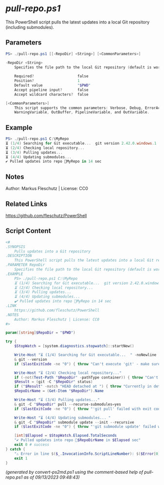 *pull-repo.ps1*
================

This PowerShell script pulls the latest updates into a local Git repository (including submodules).

Parameters
----------
```powershell
PS> ./pull-repo.ps1 [[-RepoDir] <String>] [<CommonParameters>]

-RepoDir <String>
    Specifies the file path to the local Git repository (default is working directory)
    
    Required?                    false
    Position?                    1
    Default value                "$PWD"
    Accept pipeline input?       false
    Accept wildcard characters?  false

[<CommonParameters>]
    This script supports the common parameters: Verbose, Debug, ErrorAction, ErrorVariable, WarningAction, 
    WarningVariable, OutBuffer, PipelineVariable, and OutVariable.
```

Example
-------
```powershell
PS> ./pull-repo.ps1 C:\MyRepo
⏳ (1/4) Searching for Git executable...  git version 2.42.0.windows.1
⏳ (2/4) Checking local repository...
⏳ (3/4) Pulling updates...
⏳ (4/4) Updating submodules...
✔️ Pulled updates into repo 📂MyRepo in 14 sec

```

Notes
-----
Author: Markus Fleschutz | License: CC0

Related Links
-------------
https://github.com/fleschutz/PowerShell

Script Content
--------------
```powershell
<#
.SYNOPSIS
	Pulls updates into a Git repository
.DESCRIPTION
	This PowerShell script pulls the latest updates into a local Git repository (including submodules).
.PARAMETER RepoDir
	Specifies the file path to the local Git repository (default is working directory)
.EXAMPLE
	PS> ./pull-repo.ps1 C:\MyRepo
	⏳ (1/4) Searching for Git executable...  git version 2.42.0.windows.1
	⏳ (2/4) Checking local repository...
	⏳ (3/4) Pulling updates...
	⏳ (4/4) Updating submodules...
	✔️ Pulled updates into repo 📂MyRepo in 14 sec
.LINK
	https://github.com/fleschutz/PowerShell
.NOTES
	Author: Markus Fleschutz | License: CC0
#>

param([string]$RepoDir = "$PWD")

try {
	$StopWatch = [system.diagnostics.stopwatch]::startNew()

	Write-Host "⏳ (1/4) Searching for Git executable...  " -noNewline
	& git --version
	if ($lastExitCode -ne "0") { throw "Can't execute 'git' - make sure Git is installed and available" }

	Write-Host "⏳ (2/4) Checking local repository..."
	if (-not(Test-Path "$RepoDir" -pathType container)) { throw "Can't access folder: $RepoDir" }
	$Result = (git -C "$RepoDir" status)
	if ("$Result" -match "HEAD detached at ") { throw "Currently in detached HEAD state (not on a branch!), so nothing to pull" }
	$RepoDirName = (Get-Item "$RepoDir").Name

	Write-Host "⏳ (3/4) Pulling updates..."
	& git -C "$RepoDir" pull --recurse-submodules=yes
	if ($lastExitCode -ne "0") { throw "'git pull' failed with exit code $lastExitCode" }

	Write-Host "⏳ (4/4) Updating submodules... "
	& git -C "$RepoDir" submodule update --init --recursive
	if ($lastExitCode -ne "0") { throw "'git submodule update' failed with exit code $lastExitCode" }

	[int]$Elapsed = $StopWatch.Elapsed.TotalSeconds
	"✔️ Pulled updates into repo 📂$RepoDirName in $Elapsed sec"
	exit 0 # success
} catch {
	"⚠️ Error in line $($_.InvocationInfo.ScriptLineNumber): $($Error[0])"
	exit 1
}
```

*(generated by convert-ps2md.ps1 using the comment-based help of pull-repo.ps1 as of 09/13/2023 09:48:43)*

